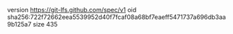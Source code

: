 version https://git-lfs.github.com/spec/v1
oid sha256:722f72662eea5539952d40f7fcaf08a68bf7eaeff5471737a696db3aa9b125a7
size 435
